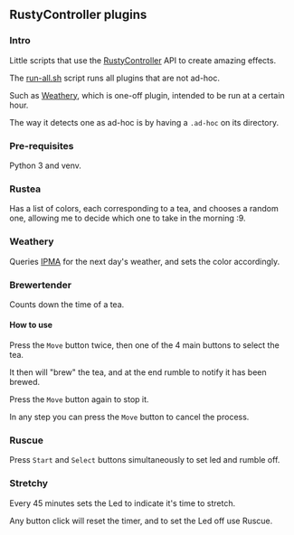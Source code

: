## RustyController plugins

### Intro

Little scripts that use the [RustyController](https://github.com/LegendL3n/RustyController) API to create amazing effects.

The [run-all.sh](run-all.sh) script runs all plugins that are not ad-hoc.

Such as [Weathery](#weathery), which is one-off plugin, intended to be run at a certain hour.

The way it detects one as ad-hoc is by having a `.ad-hoc` on its directory. 

### Pre-requisites

Python 3 and venv.

### Rustea

Has a list of colors, each corresponding to a tea, and chooses a random one, allowing me to decide which one to take in the morning :9.

### Weathery

Queries [IPMA](https://www.ipma.pt/opencms/pt/index.html) for the next day's weather, and sets the color accordingly.

### Brewertender

Counts down the time of a tea.

#### How to use

Press the `Move` button twice, then one of the 4 main buttons to select the tea.

It then will "brew" the tea, and at the end rumble to notify it has been brewed.

Press the `Move` button again to stop it. 

In any step you can press the `Move` button to cancel the process.

### Ruscue

Press `Start` and `Select` buttons simultaneously to set led and rumble off.

### Stretchy

Every 45 minutes sets the Led to indicate it's time to stretch.

Any button click will reset the timer, and to set the Led off use Ruscue.

